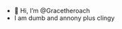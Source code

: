 - 👋 Hi, I’m @Gracetheroach
- I am dumb and annony plus clingy
<!---
Gracetheroach/Gracetheroach is a ✨ special ✨ repository because its `README.md` (this file) appears on your GitHub profile.
You can click the Preview link to take a look at your changes.
--->
